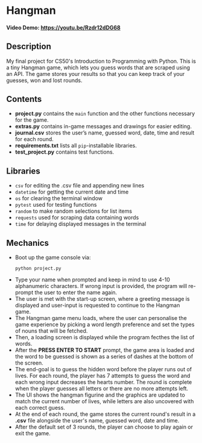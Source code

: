 # Hangman
#### Video Demo: https://youtu.be/Rzdr12dDG68

## Description
My final project for CS50's Introduction to Programming with Python. This is a tiny Hangman game, which lets you guess words that are scraped using an API. The game stores your results so that you can keep track of your guesses, won and lost rounds.


## Contents
- **project.py** contains the ```main``` function and the other functions necessary for the game.
- **extras.py** contains in-game messages and drawings for easier editing.
- **journal.csv** stores the user’s name, guessed word, date, time and result for each round.
- **requirements.txt** lists all ```pip```-installable libraries.
- **test_project.py** contains test functions.


## Libraries
- ```csv``` for editing the .csv file and appending new lines 
- ```datetime``` for getting the current date and time
- ```os``` for clearing the terminal window
- ```pytest``` used for testing functions
- ```random``` to make random selections for list items
- ```requests``` used for scraping data containing words
- ```time``` for delaying displayed messages in the terminal


## Mechanics
- Boot up the game console via:
    ```
    python project.py
    ```
- Type your name when prompted and keep in mind to use 4-10 alphanumeric characters. If wrong input is provided, the program will re-prompt the user to enter the name again.
- The user is met with the start-up screen, where a greeting message is displayed and user-input is requested to continue to the Hangman game.
- The Hangman game menu loads, where the user can personalise the game experience by picking a word length preference and set the types of nouns that will be fetched. 
- Then, a loading screen is displayed while the program fecthes the list of words.
- After the **PRESS ENTER TO START** prompt, the game area is loaded and the word to be guessed is shown as a series of dashes at the bottom of the screen. 
- The end-goal is to guess the hidden word before the player runs out of lives. For each round, the player has 7 attempts to guess the word and each wrong input decreases the hearts number. The round is complete when the player guesses all letters or there are no more attempts left.
- The UI shows the hangman figurine and the graphics are updated to match the current number of lives, while letters are also uncovered with each correct guess.
- At the end of each round, the game stores the current round's result in a **.csv** file alongside the user's name, guessed word, date and time.
- After the default set of 3 rounds, the player can choose to play again or exit the game.
